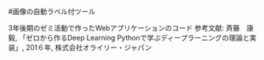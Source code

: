 #画像の自動ラベル付ツール 

3年後期のゼミ活動で作ったWebアプリケーションのコード
参考文献: 
斉藤　康毅, 「ゼロから作るDeep Learning Pythonで学ぶディープラーニングの理論と実装」, 201６年, 株式会社オライリー・ジャパン
